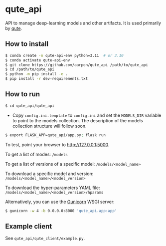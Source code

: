# qute_api

API to manage deep-learning models and other artifacts. It is used primarily by [qute](https://github.com/aarpon/qute).

## How to install

```bash
$ conda create -n qute-api-env python=3.11  # or 3.10
$ conda activate qute-api-env
$ git clone https://github.com/aarpon/qute_api /path/to/qute_api
$ cd /path/to/qute_api
$ python -m pip install -e .
$ pip install -r dev-requirements.txt
```

## How to run

```bash
$ cd qute_api/qute_api
```

* Copy `config.ini.template` to `config.ini` and set the `MODELS_DIR` variable to point to the models collection. The description of the models collection structure will follow soon.

```bash
$ export FLASK_APP=qute_api/app.py; flask run
```

To test, point your browser to http://127.0.0.1:5000.

To get a list of modes: `/models`

To get a list of versions of a specific model: `/models/<model_name>`

To download a specific model and version: `/models/<model_name>/<model_version>`

To download the hyper-parameters YAML file: `/models/<model_name>/<model_version>/hparams`

Alternatively, you can use the [Gunicorn](https://gunicorn.org/) WSGI server:

```bash
$ gunicorn -w 4 -b 0.0.0.0:8000 'qute_api.app:app' 
```

## Example client

See `qute_api/qute_client/example.py`.

